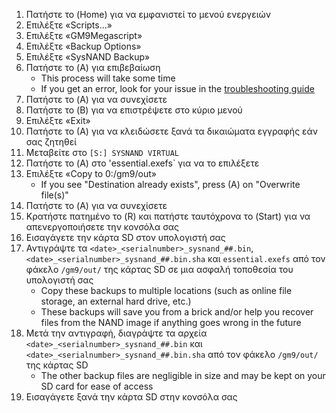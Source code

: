 1. Πατήστε το (Home) για να εμφανιστεί το μενού ενεργειών
2. Επιλέξτε «Scripts...»
3. Επιλέξτε «GM9Megascript»
4. Επιλέξτε «Backup Options»
5. Επιλέξτε «SysNAND Backup»
6. Πατήστε το (A) για επιβεβαίωση
   - This process will take some time
   - If you get an error, look for your issue in the [troubleshooting guide](troubleshooting#finalizing-setup)
7. Πατήστε το (A) για να συνεχίσετε
8. Πατήστε το (B) για να επιστρέψετε στο κύριο μενού
9. Επιλέξτε «Exit»
10. Πατήστε το (Α) για να κλειδώσετε ξανά τα δικαιώματα εγγραφής εάν σας ζητηθεί
11. Μεταβείτε στο `[S:] SYSNAND VIRTUAL`
12. Πατήστε το (A) στο 'essential.exefs\` για να το επιλέξετε
13. Επιλέξτε «Copy to 0:/gm9/out»
    - If you see "Destination already exists", press (A) on "Overwrite file(s)"
14. Πατήστε το (A) για να συνεχίσετε
15. Κρατήστε πατημένο το (R) και πατήστε ταυτόχρονα το (Start) για να απενεργοποιήσετε την κονσόλα σας
16. Εισαγάγετε την κάρτα SD στον υπολογιστή σας
17. Αντιγράψτε τα `<date>_<serialnumber>_sysnand_##.bin`, `<date>_<serialnumber>_sysnand_##.bin.sha` και `essential.exefs` από τον φάκελο `/gm9/out/` της κάρτας SD σε μια ασφαλή τοποθεσία του υπολογιστή σας
    - Copy these backups to multiple locations (such as online file storage, an external hard drive, etc.)
    - These backups will save you from a brick and/or help you recover files from the NAND image if anything goes wrong in the future
18. Μετά την αντιγραφή, διαγράψτε τα αρχεία `<date>_<serialnumber>_sysnand_##.bin` και `<date>_<serialnumber>_sysnand_##.bin.sha` από τον φάκελο `/gm9/out/` της κάρτας SD
    - The other backup files are negligible in size and may be kept on your SD card for ease of access
19. Εισαγάγετε ξανά την κάρτα SD στην κονσόλα σας
